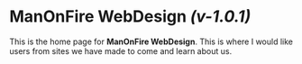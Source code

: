 # ManOnFire WebDesign *(v-1.0.1)*

This is the home page for **ManOnFire WebDesign**. This is where I would like users from sites we have made to come
and learn about us.
